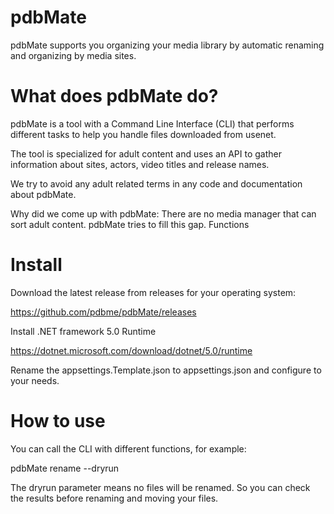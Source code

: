 # pdbMate
pdbMate supports you organizing your media library by automatic renaming and organizing by media sites.

# What does pdbMate do?

pdbMate is a tool with a Command Line Interface (CLI) that performs different tasks to help you handle files downloaded from usenet.

The tool is specialized for adult content and uses an API to gather information about sites, actors, video titles and release names.

We try to avoid any adult related terms in any code and documentation about pdbMate.

Why did we come up with pdbMate: There are no media manager that can sort adult content. pdbMate tries to fill this gap.
Functions

# Install

Download the latest release from releases for your operating system:

https://github.com/pdbme/pdbMate/releases

Install .NET framework 5.0 Runtime

https://dotnet.microsoft.com/download/dotnet/5.0/runtime

Rename the appsettings.Template.json to appsettings.json and configure to your needs.

# How to use

You can call the CLI with different functions, for example:

pdbMate rename --dryrun

The dryrun parameter means no files will be renamed. So you can check the results before renaming and moving your files.
